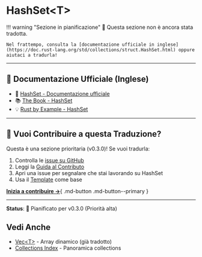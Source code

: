 # HashSet\<T\>

!!! warning "Sezione in pianificazione"
    📅 Questa sezione non è ancora stata tradotta.

    Nel frattempo, consulta la [documentazione ufficiale in inglese](https://doc.rust-lang.org/std/collections/struct.HashSet.html) oppure aiutaci a tradurla!

---

## 🔗 Documentazione Ufficiale (Inglese)

- 📖 [HashSet - Documentazione ufficiale](https://doc.rust-lang.org/std/collections/struct.HashSet.html)
- 📚 [The Book - HashSet](https://doc.rust-lang.org/book/ch08-03-hash-maps.html#hashing-functions)
- 💡 [Rust by Example - HashSet](https://doc.rust-lang.org/rust-by-example/std/hash.html)

---

## 🤝 Vuoi Contribuire a questa Traduzione?

Questa è una sezione prioritaria (v0.3.0)! Se vuoi tradurla:

1. Controlla le [issue su GitHub](https://github.com/rust-ita/rust-docs-it/issues)
2. Leggi la [Guida al Contributo](../../CONTRIBUTING.md)
3. Apri una issue per segnalare che stai lavorando su HashSet
4. Usa il [Template](../../TEMPLATE.md) come base

[**Inizia a contribuire →**](../../CONTRIBUTING.md){ .md-button .md-button--primary }

---

**Status**: 📅 Pianificato per v0.3.0 (Priorità alta)

## Vedi Anche

- [Vec\<T\>](vec.md) - Array dinamico (già tradotto)
- [Collections Index](index.md) - Panoramica collections
